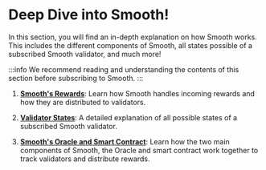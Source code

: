 # Deep Dive into Smooth!

In this section, you will find an in-depth explanation on how Smooth works. This includes the different components of Smooth, all states possible of a subscribed Smooth validator, and much more!

:::info
We recommend reading and understanding the contents of this section before subscribing to Smooth.
:::

1. [**Smooth's Rewards**](/docs/smooth/deep-dive-into-smooth/rewards.md): Learn how Smooth handles incoming rewards and how they are distributed to validators.
2. [**Validator States**](/docs/smooth/deep-dive-into-smooth/states.md): A detailed explanation of all possible states of a subscribed Smooth validator.

3. [**Smooth's Oracle and Smart Contract**](/docs/smooth/deep-dive-into-smooth/oracle-sm.md): Learn how the two main components of Smooth, the Oracle and smart contract work together to track validators and distribute rewards.